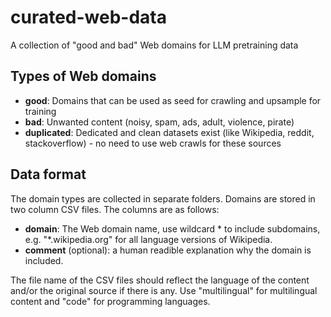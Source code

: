 # curated-web-data
A collection of "good and bad" Web domains for LLM pretraining data

## Types of Web domains

- **good**: Domains that can be used as seed for crawling and upsample for training
- **bad**: Unwanted content (noisy, spam, ads, adult, violence, pirate)
- **duplicated**: Dedicated and clean datasets exist (like Wikipedia, reddit, stackoverflow) - no need to use web crawls for these sources

## Data format

The domain types are collected in separate folders. Domains are stored in two column CSV files. The columns are as follows:

- **domain**: The Web domain name, use wildcard * to include subdomains, e.g. "*.wikipedia.org" for all language versions of Wikipedia.
- **comment** (optional): a human readible explanation why the domain is included.

The file name of the CSV files should reflect the language of the content and/or the original source if there is any. Use "multilingual" for multilingual content and "code" for programming languages. 
